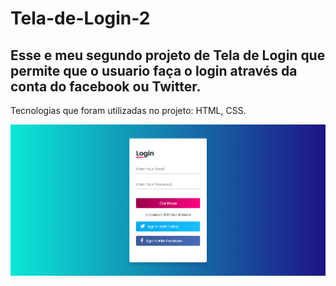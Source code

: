 # Tela-de-Login-2

## Esse e meu segundo projeto de Tela de Login que permite que o usuario faça o login através da conta do facebook ou Twitter.

Tecnologias que foram utilizadas no projeto: HTML, CSS.

![README.md](https://github.com/MatheusdeSouzaSilva70/Tela-de-Login-2/blob/main/img.projet/Tela%20de%20Login-2.png)
